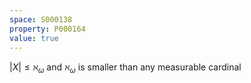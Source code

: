 ```yaml
---
space: S000138
property: P000164
value: true
---
```


$|X| \leq \aleph_\omega$ and $\aleph_\omega$ is smaller than any measurable cardinal
